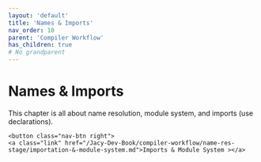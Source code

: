 ```yaml
---
layout: 'default'
title: 'Names & Imports'
nav_order: 10
parent: 'Compiler Workflow'
has_children: true
# No grandparent
---
```


# Names & Imports

This chapter is all about name resolution, module system, and imports (<span class="inline-code highlight-jc hljs"><span class="hljs-keyword">use</span></span> declarations).
<div class="nav-btn-block">
    
    <button class="nav-btn right">
    <a class="link" href="/Jacy-Dev-Book/compiler-workflow/name-res-stage/importation-&-module-system.md">Imports & Module System ></a>
</button>

</div>

